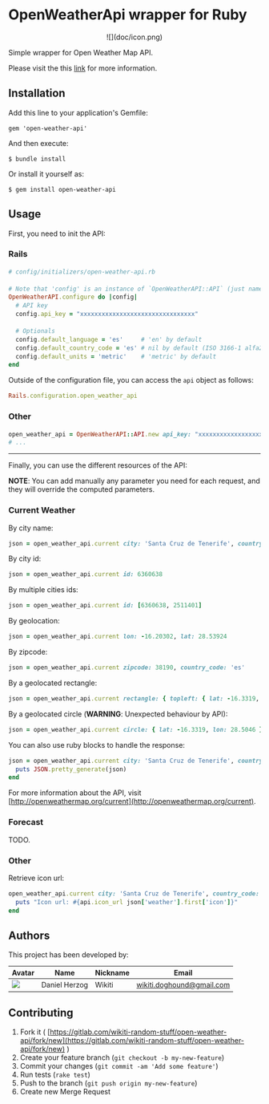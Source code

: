 # OpenWeatherApi wrapper for Ruby

<div align="center">
![](doc/icon.png)
<div align="left">

Simple wrapper for Open Weather Map API.

Please visit the this [link](http://openweathermap.org/api) for more information.

## Installation

Add this line to your application's Gemfile:

    gem 'open-weather-api'

And then execute:

    $ bundle install

Or install it yourself as:

    $ gem install open-weather-api

## Usage

First, you need to init the API:

### Rails

```ruby
# config/initializers/open-weather-api.rb

# Note that 'config' is an instance of `OpenWeatherAPI::API` (just name it as you like).
OpenWeatherAPI.configure do |config|
  # API key
  config.api_key = "xxxxxxxxxxxxxxxxxxxxxxxxxxxxxxxx"

  # Optionals
  config.default_language = 'es'     # 'en' by default
  config.default_country_code = 'es' # nil by default (ISO 3166-1 alfa2)
  config.default_units = 'metric'    # 'metric' by default
end
```

Outside of the configuration file, you can access the `api` object as follows:

````ruby
Rails.configuration.open_weather_api
````

### Other

```ruby
open_weather_api = OpenWeatherAPI::API.new api_key: "xxxxxxxxxxxxxxxxxxxxxxxxxxxxxxxx", default_language: 'es', default_units: 'metric', default_country_code: 'es'
# ...
```

----------------------------

Finally, you can use the different resources of the API:

**NOTE**: You can add manually any parameter you need for each request, and they will override the computed parameters.

### Current Weather

By city name:

````ruby
json = open_weather_api.current city: 'Santa Cruz de Tenerife', country_code: 'es'
````

By city id:

````ruby
json = open_weather_api.current id: 6360638
````

By multiple cities ids:

````ruby
json = open_weather_api.current id: [6360638, 2511401]
````

By geolocation:

````ruby
json = open_weather_api.current lon: -16.20302, lat: 28.53924
````

By zipcode:

````ruby
json = open_weather_api.current zipcode: 38190, country_code: 'es'
````

By a geolocated rectangle:

````ruby
json = open_weather_api.current rectangle: { topleft: { lat: -16.3319, lon: 28.5046 }, bottomright: { lat: -16.1972, lon: 28.4400}, zoom: 10 }
````

By a geolocated circle (**WARNING**: Unexpected behaviour by API):

````ruby
json = open_weather_api.current circle: { lat: -16.3319, lon: 28.5046 }, cities_count: 2
````

You can also use ruby blocks to handle the response:

````ruby
json = open_weather_api.current city: 'Santa Cruz de Tenerife', country_code: 'es' do |json|
  puts JSON.pretty_generate(json)
end
````

For more information about the API, visit [http://openweathermap.org/current](http://openweathermap.org/current).

### Forecast

TODO.

### Other

Retrieve icon url:

````ruby
open_weather_api.current city: 'Santa Cruz de Tenerife', country_code: 'es' do |json|
  puts "Icon url: #{api.icon_url json['weather'].first['icon']}"
end
````

## Authors ##

This project has been developed by:

| Avatar | Name | Nickname | Email |
| ------- | ------------- | --------- | ------------------ |
| ![](http://www.gravatar.com/avatar/2ae6d81e0605177ba9e17b19f54e6b6c.jpg?s=64)  | Daniel Herzog | Wikiti | [wikiti.doghound@gmail.com](mailto:wikiti.doghound@gmail.com)

## Contributing

1. Fork it ( [https://gitlab.com/wikiti-random-stuff/open-weather-api/fork/new](https://gitlab.com/wikiti-random-stuff/open-weather-api/fork/new) )
2. Create your feature branch (`git checkout -b my-new-feature`)
3. Commit your changes (`git commit -am 'Add some feature'`)
4. Run tests (`rake test`)
5. Push to the branch (`git push origin my-new-feature`)
6. Create new Merge Request
